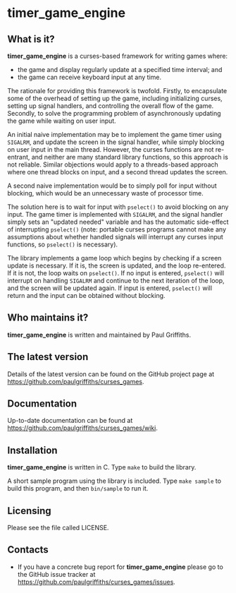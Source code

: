 timer_game_engine
=================

What is it?
-----------

**timer_game_engine** is a curses-based framework for writing games where:
- the game and display regularly update at a specified time interval; and
- the game can receive keyboard input at any time.

The rationale for providing this framework is twofold. Firstly, to
encapsulate some of the overhead of setting up the game, including
initializing curses, setting up signal handlers, and controlling the
overall flow of the game. Secondly, to solve the programming problem
of asynchronously updating the game while waiting on user input.

An initial naive implementation may be to implement the game timer
using `SIGALRM`, and update the screen in the signal handler, while
simply blocking on user input in the main thread. However, the curses
functions are not re-entrant, and neither are many standard library
functions, so this approach is not reliable. Similar objections would
apply to a threads-based approach where one thread blocks on input,
and a second thread updates the screen.

A second naive implementation would be to simply poll for input without
blocking, which would be an unnecessary waste of processor time.

The solution here is to wait for input with `pselect()` to avoid
blocking on any input. The game timer is implemented with `SIGALRM`, and
the signal handler simply sets an "updated needed" variable and has
the automatic side-effect of interrupting `pselect()` (note: portable
curses programs cannot make any assumptions about whether handled signals
will interrupt any curses input functions, so `pselect()` is necessary).

The library implements a game loop which begins by checking if a screen
update is necessary. If it is, the screen is updated, and the loop
re-entered. If it is not, the loop waits on `pselect()`. If no input is
entered, `pselect()` will interrupt on handling `SIGALRM` and continue to the
next iteration of the loop, and the screen will be updated again. If
input is entered, `pselect()` will return and the input can be obtained
without blocking. 

Who maintains it?
-----------------
**timer_game_engine** is written and maintained by Paul Griffiths.

The latest version
------------------
Details of the latest version can be found on the GitHub project page at
<https://github.com/paulgriffiths/curses_games>.

Documentation
-------------
Up-to-date documentation can be found at
<https://github.com/paulgriffiths/curses_games/wiki>.

Installation
------------
**timer_game_engine** is written in C. Type `make` to build the library.

A short sample program using the library is included. Type `make sample` to
build this program, and then `bin/sample` to run it.

Licensing
---------
Please see the file called LICENSE.

Contacts
--------
* If you have a concrete bug report for **timer_game_engine** please go to
the GitHub issue tracker at
<https://github.com/paulgriffiths/curses_games/issues>.
